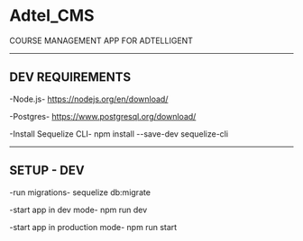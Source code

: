 # Adtel_CMS

COURSE MANAGEMENT APP FOR ADTELLIGENT

------------------------------
DEV REQUIREMENTS
------------------------------
-Node.js-
https://nodejs.org/en/download/

-Postgres-
https://www.postgresql.org/download/

-Install Sequelize CLI-
npm install --save-dev sequelize-cli

------------------------------
SETUP - DEV
------------------------------
-run migrations-
sequelize db:migrate

-start app in dev mode-
npm run dev

-start app in production mode-
npm run start
